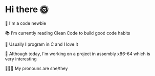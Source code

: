 # Hi there 🌞

🌱  I'm a code newbie

📚  I'm currently reading Clean Code to build good code habits

🦄  Usually I program in C and I love it

🥃   Although today, I'm working on a project in assembly x86-64 which is very interesting

🧜🏼‍♀️  My pronouns are she/they

<!--
**lmalki-h/lmalki-h** is a ✨ _special_ ✨ repository because its `README.md` (this file) appears on your GitHub profile.

Here are some ideas to get you started:

- 🔭 I’m currently working on ... 
- 🌱 I’m currently learning ...
- 👯 I’m looking to collaborate on ...
- 🤔 I’m looking for help with ...
- 💬 Ask me about ...
- 📫 How to reach me: ...
- 😄 Pronouns: ...
- ⚡ Fun fact: ...
-->
